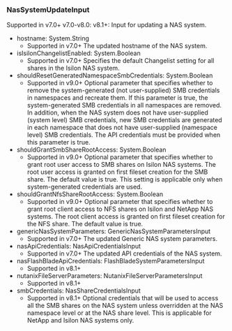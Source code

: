 ### NasSystemUpdateInput
Supported in v7.0+
  v7.0-v8.0: 
  v8.1+: Input for updating a NAS system.

- hostname: System.String
  - Supported in v7.0+
      The updated hostname of the NAS system.
- isIsilonChangelistEnabled: System.Boolean
  - Supported in v7.0+
      Specifies the default Changelist setting for all shares in the Isilon NAS system.
- shouldResetGeneratedNamespaceSmbCredentials: System.Boolean
  - Supported in v9.0+
      Optional parameter that specifies whether to remove the system-generated (not user-supplied) SMB credentials in namespaces and recreate them. If this parameter is true, the system-generated SMB credentials in all namespaces are removed. In addition, when the NAS system does not have user-supplied (system level) SMB credentials, new SMB credentials are generated in each namespace that does not have user-supplied (namespace level) SMB credentials. The API credentials must be provided when this parameter is true.
- shouldGrantSmbShareRootAccess: System.Boolean
  - Supported in v9.0+
      Optional parameter that specifies whether to grant root user access to SMB shares on Isilon NAS systems. The root user access is granted on first fileset creation for the SMB share. The default value is true. This setting is applicable only when system-generated credentials are used.
- shouldGrantNfsShareRootAccess: System.Boolean
  - Supported in v9.0+
      Optional parameter that specifies whether to grant root client access to NFS shares on Isilon and NetApp NAS systems. The root client access is granted on first fileset creation for the NFS share. The default value is true.
- genericNasSystemParameters: GenericNasSystemParametersInput
  - Supported in v7.0+
      The updated Generic NAS system parameters.
- nasApiCredentials: NasApiCredentialsInput
  - Supported in v7.0+
      The updated API credentials of the NAS system.
- nasFlashBladeApiCredentials: FlashBladeSystemParametersInput
  - Supported in v8.1+
- nutanixFileServerParameters: NutanixFileServerParametersInput
  - Supported in v8.1+
- smbCredentials: NasShareCredentialsInput
  - Supported in v8.1+
      Optional credentials that will be used to access all the SMB shares on the NAS system unless overridden at the NAS namespace level or at the NAS share level. This is applicable for NetApp and Isilon NAS systems only.
